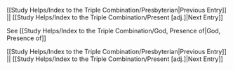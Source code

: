 [[Study Helps/Index to the Triple Combination/Presbyterian|Previous Entry]]  ||  [[Study Helps/Index to the Triple Combination/Present [adj.]|Next Entry]]

 See [[Study Helps/Index to the Triple Combination/God, Presence of|God, Presence of]]

[[Study Helps/Index to the Triple Combination/Presbyterian|Previous Entry]]  ||  [[Study Helps/Index to the Triple Combination/Present [adj.]|Next Entry]]
